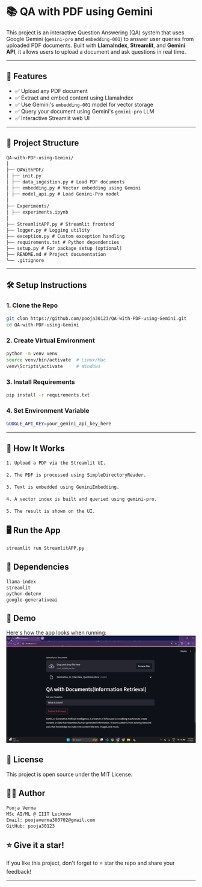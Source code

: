 # 📚 QA with PDF using Gemini

This project is an interactive Question Answering (QA) system that uses Google Gemini (`gemini-pro` and `embedding-001`) to answer user queries from uploaded PDF documents. Built with **LlamaIndex**, **Streamlit**, and **Gemini API**, it allows users to upload a document and ask questions in real time.

---

## 🚀 Features

- ✅ Upload any PDF document
- ✅ Extract and embed content using LlamaIndex
- ✅ Use Gemini's `embedding-001` model for vector storage
- ✅ Query your document using Gemini's `gemini-pro` LLM
- ✅ Interactive Streamlit web UI

---

## 📁 Project Structure

```
QA-with-PDF-using-Gemini/
│
├── QAWithPDF/
│ ├── init.py
│ ├── data_ingestion.py # Load PDF documents
│ ├── embedding.py # Vector embedding using Gemini
│ ├── model_api.py # Load Gemini-Pro model
│
├── Experiments/
│ ├── experiments.ipynb
│
├── StreamlitAPP.py # Streamlit frontend
├── logger.py # Logging utility
├── exception.py # Custom exception handling
├── requirements.txt # Python dependencies
├── setup.py # For package setup (optional)
├── README.md # Project documentation
└── .gitignore

```
---

## 🛠️ Setup Instructions

### 1. Clone the Repo

```bash
git clon https://github.com/pooja30123/QA-with-PDF-using-Gemini.git
cd QA-with-PDF-using-Gemini
```

### 2. Create Virtual Environment

```bash
python -m venv venv
source venv/bin/activate  # Linux/Mac
venv\Scripts\activate     # Windows
```

### 3. Install Requirements

```bash
pip install -r requirements.txt
```

### 4. Set Environment Variable

```bash
GOOGLE_API_KEY=your_gemini_api_key_here
```
---

## 🧠 How It Works

```
1. Upload a PDF via the Streamlit UI.

2. The PDF is processed using SimpleDirectoryReader.

3. Text is embedded using GeminiEmbedding.

4. A vector index is built and queried using gemini-pro.

5. The result is shown on the UI.
```

## 🖥️ Run the App

```bash
streamlit run StreamlitAPP.py
```

## 📌 Dependencies

```
llama-index
streamlit
python-dotenv
google-generativeai
```

## 📸 Demo

Here's how the app looks when running:
![App Screenshot](image.png)


## 📜 License

This project is open source under the MIT License.


## 👩‍💻 Author

```
Pooja Verma
MSc AI/ML @ IIIT Lucknow
Email: poojaverma300702@gmail.com
GitHub: pooja30123
```

## ⭐ Give it a star!

If you like this project, don't forget to ⭐ star the repo and share your feedback!

---